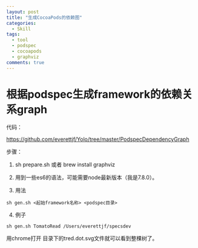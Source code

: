 ```yaml
---
layout: post
title: "生成CocoaPods的依赖图"
categories:
  - Skill
tags:
  - tool
  - podspec
  - cocoapods
  - graphviz
comments: true
---
```




# 根据podspec生成framework的依赖关系graph

代码：

<https://github.com/everettjf/Yolo/tree/master/PodspecDependencyGraph>

<!-- more -->

步骤：

1. sh prepare.sh  或者 brew install graphviz

2. 用到一些es6的语法，可能需要node最新版本（我是7.8.0）。

3. 用法

```
sh gen.sh <起始framework名称> <podspec目录>
```

4. 例子

```
sh gen.sh TomatoRead /Users/everettjf/specsdev
```

用chrome打开 目录下的tred.dot.svg文件就可以看到整棵树了。




